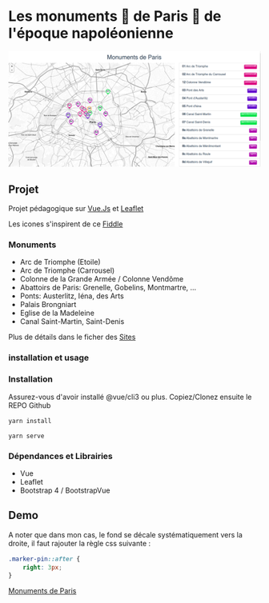# Les monuments 🏰 de Paris 🌁 de l'époque napoléonienne

![Capture](./Capture.png)

## Projet

Projet pédagogique sur [Vue.Js](https://vuejs.org/) et [Leaflet](https://leafletjs.com/)

Les icones s'inspirent de ce [Fiddle](https://jsfiddle.net/a08oek3w/2/)

### Monuments

* Arc de Triomphe (Etoile)
* Arc de Triomphe (Carrousel)
* Colonne de la Grande Armée / Colonne Vendôme
* Abattoirs de Paris: Grenelle, Gobelins, Montmartre, ...
* Ponts: Austerlitz, Iéna, des Arts
* Palais Brongniart
* Eglise de la Madeleine
* Canal Saint-Martin, Saint-Denis

Plus de détails dans le ficher des [Sites](./sites.json)

### installation et usage

### Installation

Assurez-vous d'avoir installé @vue/cli3 ou plus.
Copiez/Clonez ensuite le REPO Github

```shell
yarn install
```

```shell
yarn serve
```

### Dépendances et Librairies

* Vue
* Leaflet
* Bootstrap 4 / BootstrapVue

## Demo

A noter que dans mon cas, le fond se décale systématiquement vers la droite,
il faut rajouter la règle css suivante :

```css
.marker-pin::after {
    right: 3px;
}
```

[Monuments de Paris](https://jsfiddle.net/bcotteret/4j70tx5f/)
